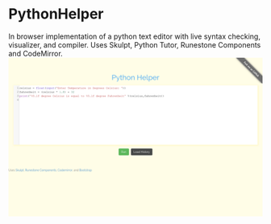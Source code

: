 # PythonHelper
In browser implementation of a python text editor with live syntax checking, visualizer, and compiler. Uses Skulpt, Python Tutor, Runestone Components and CodeMirror.
![alt tag](static/images/PythonHelper.png)
